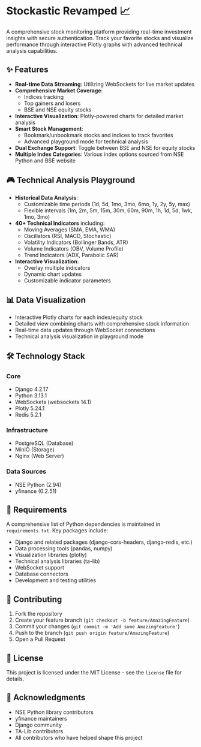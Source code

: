 # Stockastic Revamped 📈

A comprehensive stock monitoring platform providing real-time investment insights with secure authentication. Track your favorite stocks and visualize performance through interactive Plotly graphs with advanced technical analysis capabilities.

## ✨ Features

- **Real-time Data Streaming**: Utilizing WebSockets for live market updates
- **Comprehensive Market Coverage**:
  - Indices tracking
  - Top gainers and losers
  - BSE and NSE equity stocks
- **Interactive Visualization**: Plotly-powered charts for detailed market analysis
- **Smart Stock Management**:
  - Bookmark/unbookmark stocks and indices to track favorites
  - Advanced playground mode for technical analysis
- **Dual Exchange Support**: Toggle between BSE and NSE for equity stocks
- **Multiple Index Categories**: Various index options sourced from NSE Python and BSE website

## 🎮 Technical Analysis Playground

- **Historical Data Analysis**:
  - Customizable time periods (1d, 5d, 1mo, 3mo, 6mo, 1y, 2y, 5y, max)
  - Flexible intervals (1m, 2m, 5m, 15m, 30m, 60m, 90m, 1h, 1d, 5d, 1wk, 1mo, 3mo)
- **40+ Technical Indicators** including:
  - Moving Averages (SMA, EMA, WMA)
  - Oscillators (RSI, MACD, Stochastic)
  - Volatility Indicators (Bollinger Bands, ATR)
  - Volume Indicators (OBV, Volume Profile)
  - Trend Indicators (ADX, Parabolic SAR)
- **Interactive Visualization**:
  - Overlay multiple indicators
  - Dynamic chart updates
  - Customizable indicator parameters

## 📊 Data Visualization

- Interactive Plotly charts for each index/equity stock
- Detailed view combining charts with comprehensive stock information
- Real-time data updates through WebSocket connections
- Technical analysis visualization in playground mode

## 🛠️ Technology Stack

### Core

- Django 4.2.17
- Python 3.13.1
- WebSockets (websockets 14.1)
- Plotly 5.24.1
- Redis 5.2.1

### Infrastructure

- PostgreSQL (Database)
- MinIO (Storage)
- Nginx (Web Server)

### Data Sources

- NSE Python (2.94)
- yfinance (0.2.51)

## 📝 Requirements

A comprehensive list of Python dependencies is maintained in `requirements.txt`. Key packages include:

- Django and related packages (django-cors-headers, django-redis, etc.)
- Data processing tools (pandas, numpy)
- Visualization libraries (plotly)
- Technical analysis libraries (ta-lib)
- WebSocket support
- Database connectors
- Development and testing utilities

## 🤝 Contributing

1. Fork the repository
2. Create your feature branch (`git checkout -b feature/AmazingFeature`)
3. Commit your changes (`git commit -m 'Add some AmazingFeature'`)
4. Push to the branch (`git push origin feature/AmazingFeature`)
5. Open a Pull Request

## 📄 License

This project is licensed under the MIT License - see the `license` file for details.

## 🙏 Acknowledgments

- NSE Python library contributors
- yfinance maintainers
- Django community
- TA-Lib contributors
- All contributors who have helped shape this project
